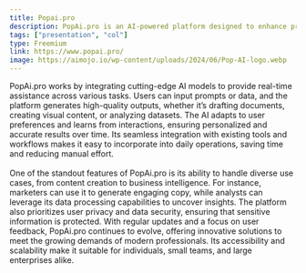 ```yaml
---
title: Popai.pro
description: PopAi.pro is an AI-powered platform designed to enhance productivity and creativity by offering tools for generating, analyzing, and optimizing content. It leverages advanced artificial intelligence to assist users in tasks such as writing, data analysis, and decision-making, making it a versatile solution for professionals and businesses. With its intuitive interface and powerful features, PopAi.pro aims to simplify complex workflows and unlock new levels of efficiency.
tags: ["presentation", "col"]
type: Freemium
link: https://www.popai.pro/
image: https://aimojo.io/wp-content/uploads/2024/06/Pop-AI-logo.webp
---
```

PopAi.pro works by integrating cutting-edge AI models to provide real-time assistance across various tasks. Users can input prompts or data, and the platform generates high-quality outputs, whether it’s drafting documents, creating visual content, or analyzing datasets. The AI adapts to user preferences and learns from interactions, ensuring personalized and accurate results over time. Its seamless integration with existing tools and workflows makes it easy to incorporate into daily operations, saving time and reducing manual effort.
<br>
<br>
One of the standout features of PopAi.pro is its ability to handle diverse use cases, from content creation to business intelligence. For instance, marketers can use it to generate engaging copy, while analysts can leverage its data processing capabilities to uncover insights. The platform also prioritizes user privacy and data security, ensuring that sensitive information is protected. With regular updates and a focus on user feedback, PopAi.pro continues to evolve, offering innovative solutions to meet the growing demands of modern professionals. Its accessibility and scalability make it suitable for individuals, small teams, and large enterprises alike.